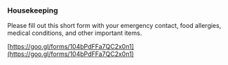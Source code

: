 ### Housekeeping

Please fill out this short form with your emergency contact, food allergies, medical conditions, and other important items.

[https://goo.gl/forms/104bPdFFa7QC2x0n1](https://goo.gl/forms/104bPdFFa7QC2x0n1)

